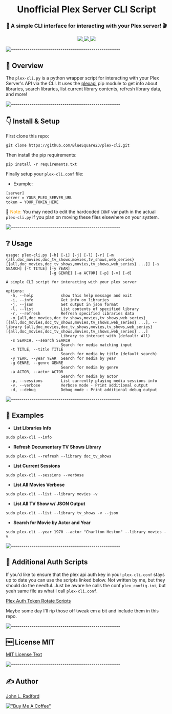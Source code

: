 <h1 align="center">Unofficial Plex Server CLI Script</h1>

<h3 align="center"> 🎥  A simple CLI interface for interacting with your Plex server! 🎬 </h3>

</p>

<p align="center">
  <a href="./license.txt">
    <img src="https://img.shields.io/badge/License-MIT-yellow.svg">
  </a>
  <a href="https://github.com/BlueSquare23/plex-cli/stargazers">
    <img src="https://img.shields.io/github/stars/BlueSquare23/plex-cli">
  </a>
  <a href="https://github.com/BlueSquare23/plex-cli/network">
    <img src="https://img.shields.io/github/forks/BlueSquare23/plex-cli">
  </a>
</p>

![-----------------------------------------------------](https://johnlradford.io/static/img/bar.gif)

## :dizzy: Overview

The `plex-cli.py` is a python wrapper script for interacting with your Plex
Server's API via the CLI. It uses the
[plexapi](https://github.com/pkkid/python-plexapi) pip module to get info about
libraries, search libraries, list current library contents, refresh library
data, and more! 

![-----------------------------------------------------](https://johnlradford.io/static/img/bar.gif)

## :point_down: Install & Setup

First clone this repo:

```
git clone https://github.com/BlueSquare23/plex-cli.git
```

Then install the pip requirements:

```
pip install -r requirements.txt
```

Finally setup your `plex-cli.conf` file:

* Example:

```
[server]
server = YOUR_PLEX_SERVER_URL
token = YOUR_TOKEN_HERE
```

:round_pushpin: <span style="color: orange;">Note:</span> You may need to edit
the hardcoded `CONF` var path in the actual `plex-cli.py` if you plan on moving
these files elsewhere on your system.

![-----------------------------------------------------](https://johnlradford.io/static/img/bar.gif)

## :grey_question: Usage

```
usage: plex-cli.py [-h] [-i] [-j] [-l] [-r] [-m {all,doc_movies,doc_tv_shows,movies,tv_shows,web_series} [{all,doc_movies,doc_tv_shows,movies,tv_shows,web_series} ...]] [-s SEARCH] [-t TITLE] [-y YEAR]
                   [-g GENRE] [-a ACTOR] [-p] [-v] [-d]

A simple CLI script for interacting with your plex server

options:
  -h, --help            show this help message and exit
  -i, --info            Get info on libraries
  -j, --json            Get output in json format
  -l, --list            List contents of specified library
  -r, --refresh         Refresh specified libraries data
  -m {all,doc_movies,doc_tv_shows,movies,tv_shows,web_series} [{all,doc_movies,doc_tv_shows,movies,tv_shows,web_series} ...], --library {all,doc_movies,doc_tv_shows,movies,tv_shows,web_series} [{all,doc_movies,doc_tv_shows,movies,tv_shows,web_series} ...]
                        Library to interact with (default: All)
  -s SEARCH, --search SEARCH
                        Search for media matching input
  -t TITLE, --title TITLE
                        Search for media by title (default search)
  -y YEAR, --year YEAR  Search for media by year
  -g GENRE, --genre GENRE
                        Search for media by genre
  -a ACTOR, --actor ACTOR
                        Search for media by actor
  -p, --sessions        List currently playing media sessions info
  -v, --verbose         Verbose mode - Print additional output
  -d, --debug           Debug mode - Print additional debug output
```

![-----------------------------------------------------](https://johnlradford.io/static/img/bar.gif)

## :beginner: Examples

* **List Libraries Info**

```
sudo plex-cli --info
```

* **Refresh Documentary TV Shows Library**

```
sudo plex-cli --refresh --library doc_tv_shows
```

* **List Current Sessions**

```
sudo plex-cli --sessions --verbose
```

* **List All Movies Verbose**

```
sudo plex-cli --list --library movies -v
```

* **List All TV Show w/ JSON Output**

```
sudo plex-cli --list --library tv_shows -v --json
```

* **Search for Movie by Actor and Year**

```
sudo plex-cli --year 1970 --actor "Charlton Heston" --library movies -v
```

![-----------------------------------------------------](https://johnlradford.io/static/img/bar.gif)

## :closed_lock_with_key: Additional Auth Scripts

If you'd like to ensure that the plex api auth key in your `plex-cli.conf`
stays up to date you can use the scripts linked below. Not written by me, but
they should do the needful. Just be aware he calls the conf `plex_config.ini`,
but yeah same file as what I call `plex-cli.conf`.

[Plex Auth Token Rotate Scripts](https://gitlab.com/media-scripts/apps/-/tree/master/plex/p3)

Maybe some day I'll rip those off tweak em a bit and include them in this repo.

![-----------------------------------------------------](https://johnlradford.io/static/img/bar.gif)

## :free: License MIT

[MIT License Text](license.txt)

![-----------------------------------------------------](https://johnlradford.io/static/img/bar.gif)

## :writing_hand: Author

[John L. Radford](https://johnlradford.io/)

[!["Buy Me A Coffee"](https://www.buymeacoffee.com/assets/img/custom_images/orange_img.png)](https://www.buymeacoffee.com/bluesquare23)
